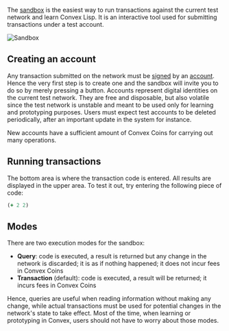The [sandbox](/sandbox) is the easiest way to run transactions against the current test network and learn Convex Lisp. It is an interactive tool
used for submitting transactions under a test account.

![Sandbox](/images/sandbox.png)


## Creating an account

Any transaction submitted on the network must be [signed](/glossary?section=Digital%20Signature) by an [account](/glossary?section=Account). Hence the very first step is to create one and the sandbox will invite you to do so by merely pressing a button.
Accounts represent digital identities on the current test network. They are free and disposable, but also volatile since the test network is unstable and meant to be used only for learning and prototyping purposes. Users
must expect test accounts to be deleted periodically, after an important update in the system for instance.

New accounts have a sufficient amount of Convex Coins for carrying out many operations.


## Running transactions

The bottom area is where the transaction code is entered. All results are displayed in the upper area. To test it out, try entering the following piece of code:

```clojure
(+ 2 2)
```


## Modes

There are two execution modes for the sandbox:

- **Query**: code is executed, a result is returned but any change in the network is discarded; it is as if nothing happened; it does not incur fees in Convex Coins
- **Transaction** (default): code is executed, a result will be returned; it incurs fees in Convex Coins

Hence, queries are useful when reading information without making any change, while actual transactions must be used for potential changes in the network's state to take effect. Most of the time, when learning or prototyping in Convex, users
should not have to worry about those modes.
